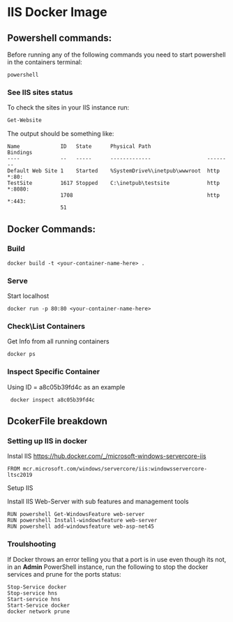 # IIS Docker Image

## Powershell commands:

Before running any of the following commands you need to start powershell in the containers terminal:

```
powershell
```

### See IIS sites status

To check the sites in your IIS instance run:

``` powershell
Get-Website
```

The output should be something like:
```
Name             ID   State      Physical Path                  Bindings
----             --   -----      -------------                  --------
Default Web Site 1    Started    %SystemDrive%\inetpub\wwwroot  http *:80:
TestSite         1617 Stopped    C:\inetpub\testsite            http *:8080:
                 1708                                           http *:443:
                 51
```

## Docker Commands:

### Build

``` docker
docker build -t <your-container-name-here> .
```

### Serve
Start localhost

```
docker run -p 80:80 <your-container-name-here>
```

### Check\List Containers
Get Info from all running containers
```
docker ps
```

### Inspect Specific Container

Using ID = a8c05b39fd4c as an example
```
 docker inspect a8c05b39fd4c
```

## DcokerFile breakdown

### Setting up IIS in docker

Instal IIS https://hub.docker.com/_/microsoft-windows-servercore-iis

```
FROM mcr.microsoft.com/windows/servercore/iis:windowsservercore-ltsc2019
```

Setup IIS

Install IIS Web-Server with sub features and management tools

```
RUN powershell Get-WindowsFeature web-server
RUN powershell Install-windowsfeature web-server
RUN powershell add-windowsfeature web-asp-net45
```

### Troulshooting

If Docker throws an error telling you that a port is in use even though its not, in an **Admin** PowerShell instance, run the following to stop the docker services and prune for the ports status:

```
Stop-Service docker
Stop-service hns
Start-service hns
Start-Service docker
docker network prune
```